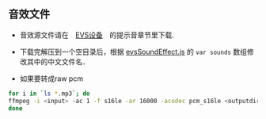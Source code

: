 ## 音效文件

* 音效源文件请在　[EVS设备](http://wiki.iflyos.vip/pages/viewpage.action?pageId=6949106)　的提示音章节里下载.

* 下载完解压到一个空目录后，根据 [evsSoundEffect.js](/src/evsSoundEffect.js) 的 `var sounds` 数组修改其中的中文文件名．

* 如果要转成raw pcm

```bash
for i in `ls *.mp3`; do
ffmpeg -i <input> -ac 1 -f s16le -ar 16000 -acodec pcm_s16le <outputdir>`echo $i | cut -d'.' -f1`.raw;
done
```
